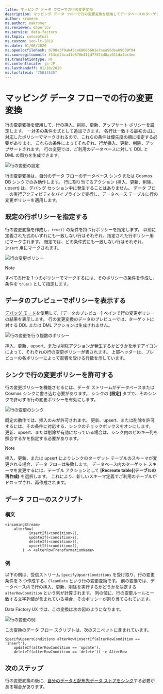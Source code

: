 ```yaml
---
title: マッピング データ フローでの行の変更変換
description: マッピング データ フローで行の変更変換を使用してデータベースのターゲットを更新する方法
author: kromerm
ms.author: makromer
ms.reviewer: daperlov
ms.service: data-factory
ms.topic: conceptual
ms.custom: seo-lt-2019
ms.date: 01/08/2020
ms.openlocfilehash: 0798a3f9ab45ce68086681e7aea96deeb9639f94
ms.sourcegitcommit: f53cd24ca41e878b411d7787bd8aa911da4bc4ec
ms.translationtype: HT
ms.contentlocale: ja-JP
ms.lasthandoff: 01/10/2020
ms.locfileid: "75834535"
---
```

# <a name="alter-row-transformation-in-mapping-data-flow"></a>マッピング データ フローでの行の変更変換

行の変更変換を使用して、行の挿入、削除、更新、アップサート ポリシーを設定します。 一対多の条件を式として追加できます。 各行は一致する最初の式に対応したポリシーでマークされるので、これらの条件は優先度の順に指定する必要があります。 これらの条件によってそれぞれ、行が挿入、更新、削除、アップサートされます。 行の変更では、ご利用のデータベースに対して DDL と DML の両方を生成できます。

![行の変更の設定](media/data-flow/alter-row1.png "行の変更の設定")

行の変更変換は、自分のデータ フローのデータベース シンクまたは Cosmos DB シンクでのみ動作します。 行に割り当てるアクション (挿入、更新、削除、upsert) は、デバッグ セッション中に発生することはありません。 データ フローの実行アクティビティをパイプラインで実行し、データベース テーブルに行の変更ポリシーを適用します。

## <a name="specify-a-default-row-policy"></a>既定の行ポリシーを指定する

行の変更変換を作成し、`true()` の条件を持つ行ポリシーを指定します。 以前に定義された式のいずれにも一致しない行はそれぞれ、指定された行ポリシー用にマークされます。 既定では、どの条件式にも一致しない行はそれぞれ、`Insert` 用にマークされます。

![行の変更ポリシー](media/data-flow/alter-row4.png "行の変更ポリシー")

> [!NOTE]
> すべての行を 1 つのポリシーでマークするには、そのポリシーの条件を作成し、条件を `true()` として指定します。

## <a name="view-policies-in-data-preview"></a>データのプレビューでポリシーを表示する

[デバッグ モード](concepts-data-flow-debug-mode.md)を使用して、[データのプレビュー] ペインで行の変更ポリシーの結果を表示します。 行の変更変換のデータのプレビューでは、ターゲットに対する DDL または DML アクションは生成されません。

![行の変更を行う複数のポリシー](media/data-flow/alter-row3.png "行の変更を行う複数のポリシー")

挿入、更新、upsert、または削除アクションが発生するかどうかを示すアイコンによって、それぞれの行の変更ポリシーが表されます。 上部ヘッダーは、プレビューの各ポリシーによって影響を受ける行数を示しています。

## <a name="allow-alter-row-policies-in-sink"></a>シンクで行の変更ポリシーを許可する

行の変更ポリシーを機能させるには、データ ストリームがデータベースまたは Cosmos シンクに書き込む必要があります。 シンクの **[設定]** タブで、そのシンクで許可する行の変更ポリシーを有効にします。

![行の変更のシンク](media/data-flow/alter-row2.png "行の変更のシンク")

 既定の動作では、挿入のみが許可されます。 更新、upsert、または削除を許可するには、その条件に対応する、シンクのチェックボックスをオンにします。 更新、upsert、または削除が有効になっている場合は、シンク内のどのキー列を照合するかを指定する必要があります。

> [!NOTE]
> 挿入、更新、または upsert によりシンクのターゲット テーブルのスキーマが変更される場合、データ フローは失敗します。 データベース内のターゲット スキーマを変更するには、テーブル アクションとして **[Recreate table]\(テーブルの再作成\)** を選択します。 これにより、新しいスキーマ定義でご利用のテーブルがドロップされ、再作成されます。

## <a name="data-flow-script"></a>データ フローのスクリプト

### <a name="syntax"></a>構文

```
<incomingStream>
    alterRow(
           insertIf(<condition>?),
           updateIf(<condition>?),
           deleteIf(<condition>?),
           upsertIf(<condition>?),
        ) ~> <alterRowTransformationName>
```

### <a name="example"></a>例

以下の例は、受信ストリーム `SpecifyUpsertConditions` を受け取り、行の変更条件を 3 つ作成する、`CleanData` という行の変更変換です。 前の変換では、データベース内で行の挿入、更新、削除を実行するかどうかを決定する `alterRowCondition` という列が計算されます。 列の値に、行の変更ルールと一致する文字列値が含まれている場合、そのポリシーが割り当てられています。

Data Factory UX では、この変換は次の図のようになります。

![行の変更の例](media/data-flow/alter-row4.png "行の変更の例")

この変換のデータ フロー スクリプトは、次のスニペットに含まれています。

```
SpecifyUpsertConditions alterRow(insertIf(alterRowCondition == 'insert'),
    updateIf(alterRowCondition == 'update'),
    deleteIf(alterRowCondition == 'delete')) ~> AlterRow
```

## <a name="next-steps"></a>次のステップ

行の変更変換の後に、[自分のデータと配布先データ ストアをシンク](data-flow-sink.md)する必要がある場合があります。
